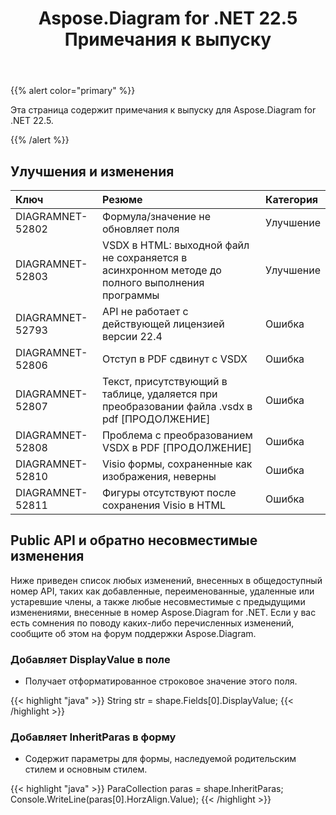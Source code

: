 ﻿---
title: Aspose.Diagram for .NET 22.5 Примечания к выпуску
type: docs
weight: 23
url: /ru/net/aspose-diagram-for-net-22-5-release-notes/
---
{{% alert color="primary" %}} 

Эта страница содержит примечания к выпуску для Aspose.Diagram for .NET 22.5.

{{% /alert %}} 
## **Улучшения и изменения**

|**Ключ**|**Резюме**|**Категория**|
|:- |:- |:- |
|DIAGRAMNET-52802|Формула/значение не обновляет поля|Улучшение|
|DIAGRAMNET-52803|VSDX в HTML: выходной файл не сохраняется в асинхронном методе до полного выполнения программы|Улучшение|
|DIAGRAMNET-52793|API не работает с действующей лицензией версии 22.4|Ошибка|
|DIAGRAMNET-52806|Отступ в PDF сдвинут с VSDX|Ошибка|
|DIAGRAMNET-52807|Текст, присутствующий в таблице, удаляется при преобразовании файла .vsdx в pdf [ПРОДОЛЖЕНИЕ]|Ошибка|
|DIAGRAMNET-52808|Проблема с преобразованием VSDX в PDF [ПРОДОЛЖЕНИЕ]|Ошибка|
|DIAGRAMNET-52810|Visio формы, сохраненные как изображения, неверны|Ошибка|
|DIAGRAMNET-52811|Фигуры отсутствуют после сохранения Visio в HTML|Ошибка|

## **Public API и обратно несовместимые изменения**
Ниже приведен список любых изменений, внесенных в общедоступный номер API, таких как добавленные, переименованные, удаленные или устаревшие члены, а также любые несовместимые с предыдущими изменениями, внесенные в номер Aspose.Diagram for .NET. Если у вас есть сомнения по поводу каких-либо перечисленных изменений, сообщите об этом на форум поддержки Aspose.Diagram.
### **Добавляет DisplayValue в поле**
- Получает отформатированное строковое значение этого поля.

{{< highlight "java" >}}
String str = shape.Fields[0].DisplayValue;
{{< /highlight >}}

### **Добавляет InheritParas в форму**
- Содержит параметры для формы, наследуемой родительским стилем и основным стилем.

{{< highlight "java" >}}
ParaCollection paras = shape.InheritParas;
Console.WriteLine(paras[0].HorzAlign.Value);
{{< /highlight >}}